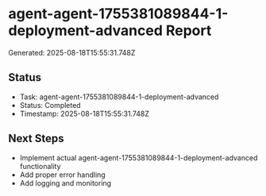 # agent-agent-1755381089844-1-deployment-advanced Report

Generated: 2025-08-18T15:55:31.748Z

## Status
- Task: agent-agent-1755381089844-1-deployment-advanced
- Status: Completed
- Timestamp: 2025-08-18T15:55:31.748Z

## Next Steps
- Implement actual agent-agent-1755381089844-1-deployment-advanced functionality
- Add proper error handling
- Add logging and monitoring
